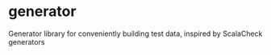 # generator
Generator library for conveniently building test data, inspired by ScalaCheck generators 
